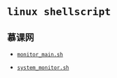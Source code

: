 # ```linux shellscript```

## 慕课网

+ [```monitor_main.sh```](https://github.com/skylens/LinuxNote/tree/master/Shell/monitor_main.sh)

+ [```system_monitor.sh```](https://github.com/skylens/LinuxNote/tree/master/Shell/system_monitor.sh)
